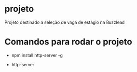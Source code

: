 # projeto
Projeto destinado a seleção de vaga de estágio na Buzzlead

# Comandos para rodar o projeto

* npm install http-server -g

* http-server
